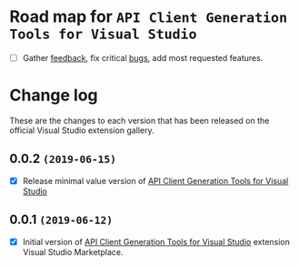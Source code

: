 # Road map for `API Client Generation Tools for Visual Studio`

- [ ] Gather [feedback](https://github.com/dmitry-pavlov/api-client-generation-tools/issues/new?title=FEATURE), fix critical [bugs](https://github.com/dmitry-pavlov/api-client-generation-tools/issues/new?title=BUG), add most requested features.

# Change log

These are the changes to each version that has been released on the official Visual Studio extension gallery.

## 0.0.2 `(2019-06-15)`

- [x] Release minimal value version of [API Client Generation Tools for Visual Studio](https://marketplace.visualstudio.com/items?itemName=dmitry-pavlov.ApiClientGenerationTools)

## 0.0.1 `(2019-06-12)`

- [x] Initial version of [API Client Generation Tools for Visual Studio](https://marketplace.visualstudio.com/items?itemName=dmitry-pavlov.ApiClientGenerationTools) extension Visual Studio Marketplace.

